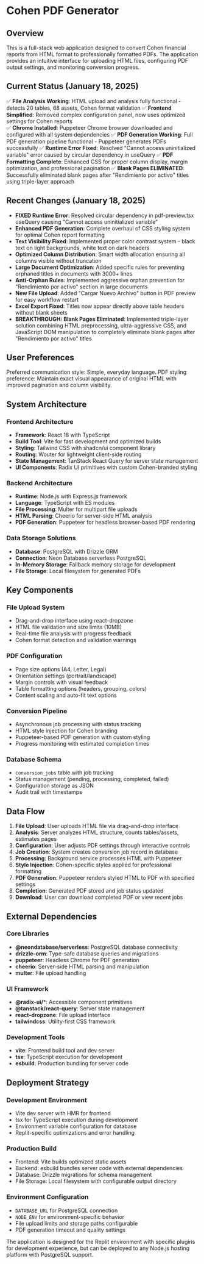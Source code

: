 # Cohen PDF Generator

## Overview
This is a full-stack web application designed to convert Cohen financial reports from HTML format to professionally formatted PDFs. The application provides an intuitive interface for uploading HTML files, configuring PDF output settings, and monitoring conversion progress.

## Current Status (January 18, 2025)
✅ **File Analysis Working**: HTML upload and analysis fully functional - detects 20 tables, 68 assets, Cohen format validation
✅ **Frontend Simplified**: Removed complex configuration panel, now uses optimized settings for Cohen reports  
✅ **Chrome Installed**: Puppeteer Chrome browser downloaded and configured with all system dependencies
✅ **PDF Generation Working**: Full PDF generation pipeline functional - Puppeteer generates PDFs successfully
✅ **Runtime Error Fixed**: Resolved "Cannot access uninitialized variable" error caused by circular dependency in useQuery
✅ **PDF Formatting Complete**: Enhanced CSS for proper column display, margin optimization, and professional pagination
✅ **Blank Pages ELIMINATED**: Successfully eliminated blank pages after "Rendimiento por activo" titles using triple-layer approach

## Recent Changes (January 18, 2025)
- **FIXED Runtime Error**: Resolved circular dependency in pdf-preview.tsx useQuery causing "Cannot access uninitialized variable"
- **Enhanced PDF Generation**: Complete overhaul of CSS styling system for optimal Cohen report formatting
- **Text Visibility Fixed**: Implemented proper color contrast system - black text on light backgrounds, white text on dark headers
- **Optimized Column Distribution**: Smart width allocation ensuring all columns visible without truncation
- **Large Document Optimization**: Added specific rules for preventing orphaned titles in documents with 3000+ lines
- **Anti-Orphan Rules**: Implemented aggressive orphan prevention for "Rendimiento por activo" section in large documents
- **New File Upload**: Added "Cargar Nuevo Archivo" button in PDF preview for easy workflow restart
- **Excel Export Fixed**: Titles now appear directly above table headers without blank sheets
- **BREAKTHROUGH: Blank Pages Eliminated**: Implemented triple-layer solution combining HTML preprocessing, ultra-aggressive CSS, and JavaScript DOM manipulation to completely eliminate blank pages after "Rendimiento por activo" titles

## User Preferences
Preferred communication style: Simple, everyday language.
PDF styling preference: Maintain exact visual appearance of original HTML with improved pagination and column visibility.

## System Architecture

### Frontend Architecture
- **Framework**: React 18 with TypeScript
- **Build Tool**: Vite for fast development and optimized builds
- **Styling**: Tailwind CSS with shadcn/ui component library
- **Routing**: Wouter for lightweight client-side routing
- **State Management**: TanStack React Query for server state management
- **UI Components**: Radix UI primitives with custom Cohen-branded styling

### Backend Architecture
- **Runtime**: Node.js with Express.js framework
- **Language**: TypeScript with ES modules
- **File Processing**: Multer for multipart file uploads
- **HTML Parsing**: Cheerio for server-side HTML analysis
- **PDF Generation**: Puppeteer for headless browser-based PDF rendering

### Data Storage Solutions
- **Database**: PostgreSQL with Drizzle ORM
- **Connection**: Neon Database serverless PostgreSQL
- **In-Memory Storage**: Fallback memory storage for development
- **File Storage**: Local filesystem for generated PDFs

## Key Components

### File Upload System
- Drag-and-drop interface using react-dropzone
- HTML file validation and size limits (10MB)
- Real-time file analysis with progress feedback
- Cohen format detection and validation warnings

### PDF Configuration
- Page size options (A4, Letter, Legal)
- Orientation settings (portrait/landscape)
- Margin controls with visual feedback
- Table formatting options (headers, grouping, colors)
- Content scaling and auto-fit text options

### Conversion Pipeline
- Asynchronous job processing with status tracking
- HTML style injection for Cohen branding
- Puppeteer-based PDF generation with custom styling
- Progress monitoring with estimated completion times

### Database Schema
- `conversion_jobs` table with job tracking
- Status management (pending, processing, completed, failed)
- Configuration storage as JSON
- Audit trail with timestamps

## Data Flow

1. **File Upload**: User uploads HTML file via drag-and-drop interface
2. **Analysis**: Server analyzes HTML structure, counts tables/assets, estimates pages
3. **Configuration**: User adjusts PDF settings through interactive controls
4. **Job Creation**: System creates conversion job record in database
5. **Processing**: Background service processes HTML with Puppeteer
6. **Style Injection**: Cohen-specific styles applied for professional formatting
7. **PDF Generation**: Puppeteer renders styled HTML to PDF with specified settings
8. **Completion**: Generated PDF stored and job status updated
9. **Download**: User can download completed PDF or view recent jobs

## External Dependencies

### Core Libraries
- **@neondatabase/serverless**: PostgreSQL database connectivity
- **drizzle-orm**: Type-safe database queries and migrations
- **puppeteer**: Headless Chrome for PDF generation
- **cheerio**: Server-side HTML parsing and manipulation
- **multer**: File upload handling

### UI Framework
- **@radix-ui/***: Accessible component primitives
- **@tanstack/react-query**: Server state management
- **react-dropzone**: File upload interface
- **tailwindcss**: Utility-first CSS framework

### Development Tools
- **vite**: Frontend build tool and dev server
- **tsx**: TypeScript execution for development
- **esbuild**: Production bundling for server code

## Deployment Strategy

### Development Environment
- Vite dev server with HMR for frontend
- tsx for TypeScript execution during development
- Environment variable configuration for database
- Replit-specific optimizations and error handling

### Production Build
- Frontend: Vite builds optimized static assets
- Backend: esbuild bundles server code with external dependencies
- Database: Drizzle migrations for schema management
- File Storage: Local filesystem with configurable output directory

### Environment Configuration
- `DATABASE_URL` for PostgreSQL connection
- `NODE_ENV` for environment-specific behavior
- File upload limits and storage paths configurable
- PDF generation timeout and quality settings

The application is designed for the Replit environment with specific plugins for development experience, but can be deployed to any Node.js hosting platform with PostgreSQL support.